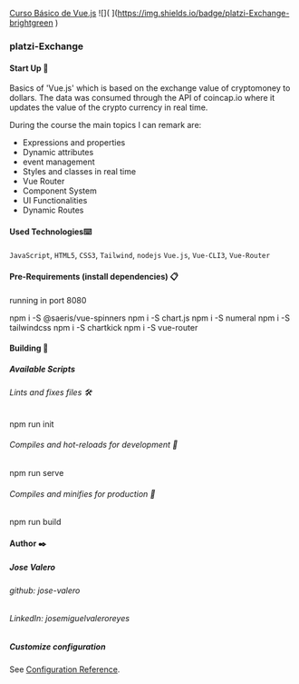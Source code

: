 
[Curso Básico de Vue.js](http://https://platzi.com/clases/vuejs/ "Curso Básico de Vue.js")
![]( ](https://img.shields.io/badge/platzi-Exchange-brightgreen )
### platzi-Exchange

#### Start Up 🚀

Basics  of 'Vue.js' which is based on the exchange value of cryptomoney to dollars.  The data was consumed through the API of coincap.io where it updates the value of the crypto currency in real time. 

During the course the main topics I can remark are: 
- Expressions and properties
- Dynamic attributes
- event management
- Styles and classes in real time
- Vue Router
- Component System
- UI Functionalities
- Dynamic Routes 


#### Used Technologies⌨️
`JavaScript`, `HTML5`, `CSS3`, `Tailwind`, `nodejs` `Vue.js`, `Vue-CLI3`, `Vue-Router`

#### Pre-Requirements (install dependencies)  📋

running in port 8080

npm i -S @saeris/vue-spinners
npm i -S chart.js
npm i -S numeral
npm i -S tailwindcss
npm i -S chartkick
npm i -S vue-router

#### Building 🔧

##### Available Scripts 

###### Lints and fixes files 🛠️
npm run init

###### Compiles and hot-reloads for development 🔩
npm run serve

###### Compiles and minifies for production 🚀
npm run build

#### Author ✒️
#####  Jose Valero
###### github: jose-valero
###### LinkedIn: josemiguelvaleroreyes


##### Customize configuration
See [Configuration Reference](https://cli.vuejs.org/config/).